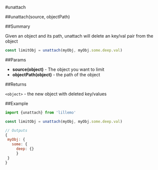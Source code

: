 #unattach

##unattach(source, objectPath)

##Summary

Given an object and its path, unattach will delete an key/val pair from the object

```js
const limitObj = unattach(myObj, myObj.some.deep.val)

```

##Params

* **source(object)** - The object you want to limit
* **objectPath(object)** - the path of the object

##Returns

`<object>` - the new object with deleted key/values

##Example

```js
import {unattach} from 'lillemo'

const limitObj = unattach(myObj, myObj.some.deep.val)

// Outputs
{
 myObj: {
   some: {
     deep: {}
     }
 }
}
  
```
